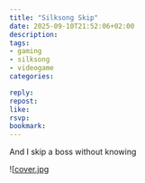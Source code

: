 ```yaml
---
title: "Silksong Skip"
date: 2025-09-10T21:52:06+02:00
description:
tags:
- gaming
- silksong
- videogame
categories:

reply:
repost:
like:
rsvp:
bookmark:
---
```


And I skip a boss without knowing

![[cover.jpg](cover.jpg)
